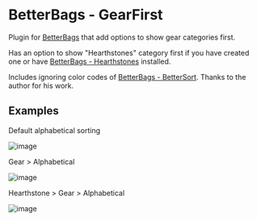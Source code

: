 ﻿# BetterBags - GearFirst

Plugin for [BetterBags](https://www.curseforge.com/wow/addons/better-bags) that add options to show gear categories first.

Has an option to show "Hearthstones" category first if you have created one or have [BetterBags - Hearthstones](https://www.curseforge.com/wow/addons/betterbags-hearthstones) installed.

Includes ignoring color codes of [BetterBags - BetterSort](https://www.curseforge.com/wow/addons/betterbags-bettersort). Thanks to the author for his work.

## Examples

Default alphabetical sorting

![image](https://media.forgecdn.net/attachments/860/297/betterbags_default.png)

Gear > Alphabetical

![image](https://media.forgecdn.net/attachments/860/298/betterbags_gear.png)

Hearthstone > Gear > Alphabetical

![image](https://media.forgecdn.net/attachments/860/299/betterbags_hs_gear.png)